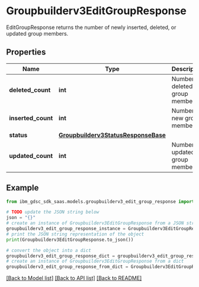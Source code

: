 # Groupbuilderv3EditGroupResponse

EditGroupResponse returns the number of newly inserted, deleted, or updated group members.

## Properties

Name | Type | Description | Notes
------------ | ------------- | ------------- | -------------
**deleted_count** | **int** | Number of deleted group members. | [optional] 
**inserted_count** | **int** | Number of new group members. | [optional] 
**status** | [**Groupbuilderv3StatusResponseBase**](Groupbuilderv3StatusResponseBase.md) |  | [optional] 
**updated_count** | **int** | Number of updated group members. | [optional] 

## Example

```python
from ibm_gdsc_sdk_saas.models.groupbuilderv3_edit_group_response import Groupbuilderv3EditGroupResponse

# TODO update the JSON string below
json = "{}"
# create an instance of Groupbuilderv3EditGroupResponse from a JSON string
groupbuilderv3_edit_group_response_instance = Groupbuilderv3EditGroupResponse.from_json(json)
# print the JSON string representation of the object
print(Groupbuilderv3EditGroupResponse.to_json())

# convert the object into a dict
groupbuilderv3_edit_group_response_dict = groupbuilderv3_edit_group_response_instance.to_dict()
# create an instance of Groupbuilderv3EditGroupResponse from a dict
groupbuilderv3_edit_group_response_from_dict = Groupbuilderv3EditGroupResponse.from_dict(groupbuilderv3_edit_group_response_dict)
```
[[Back to Model list]](../README.md#documentation-for-models) [[Back to API list]](../README.md#documentation-for-api-endpoints) [[Back to README]](../README.md)


